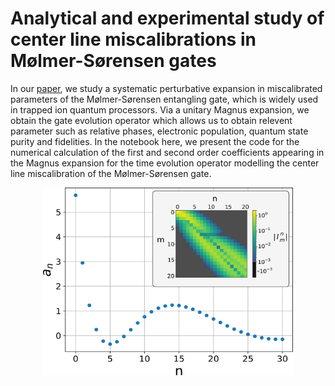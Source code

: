 # Analytical and experimental study of center line miscalibrations in Mølmer-Sørensen gates

In our [paper](https://arxiv.org/abs/2112.05447), we study a systematic perturbative expansion in miscalibrated parameters of the Mølmer-Sørensen entangling gate, which is widely used in trapped ion quantum processors. Via a unitary Magnus expansion, we obtain the gate evolution operator which allows us to obtain relevent parameter such as relative phases, electronic population, quantum state purity and fidelities. In the notebook here, we present the code for the numerical calculation of the first and second order coefficients appearing in the Magnus expansion for the time evolution operator modelling  the center line miscalibration of the Mølmer-Sørensen gate.


<p align="center">
<img src="/an_values_inset.png" width="400" height="300">
</p>
